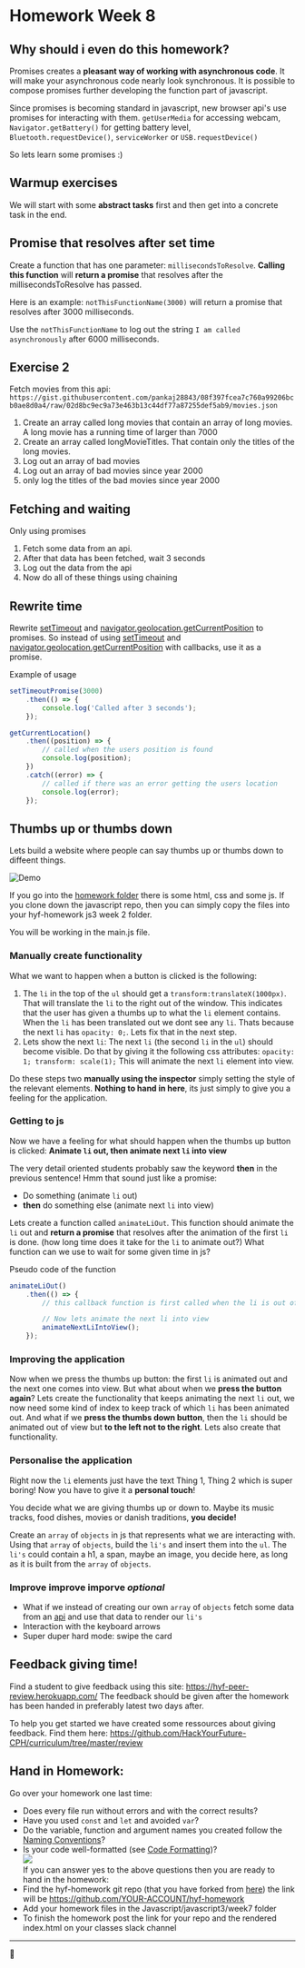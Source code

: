 # Homework Week 8

## Why should i even do this homework?
Promises creates a **pleasant way of working with asynchronous code**. It will make your asynchronous code nearly look synchronous. It is possible to compose promises further developing the function part of javascript. 

Since promises is becoming standard in javascript, new browser api's use promises for interacting with them. `getUserMedia` for accessing webcam, `Navigator.getBattery()` for getting battery level, `Bluetooth.requestDevice()`, `serviceWorker` or `USB.requestDevice()`

So lets learn some promises :)

## Warmup exercises
We will start with some **abstract tasks** first and then get into a concrete task in the end. 

## Promise that resolves after set time
Create a function that has one parameter: `millisecondsToResolve`. **Calling this function** will **return a promise** that resolves after the millisecondsToResolve has passed. 

Here is an example: `notThisFunctionName(3000)` will return a promise that resolves after 3000 milliseconds.

Use the `notThisFunctionName` to log out the string `I am called asynchronously` after 6000 milliseconds.

## Exercise 2
Fetch movies from this api: `https://gist.githubusercontent.com/pankaj28843/08f397fcea7c760a99206bcb0ae8d0a4/raw/02d8bc9ec9a73e463b13c44df77a87255def5ab9/movies.json`

1. Create an array called long movies that contain an array of long movies. A long movie has a running time of larger than 7000
1. Create an array called longMovieTitles. That contain only the titles of the long movies. 
1. Log out an array of bad movies
1. Log out an array of bad movies since year 2000
1. only log the titles of the bad movies since year 2000

## Fetching and waiting
Only using promises
1. Fetch some data from an api.
1. After that data has been fetched, wait 3 seconds
1. Log out the data from the api
1. Now do all of these things using chaining

## Rewrite time
Rewrite [setTimeout](https://developer.mozilla.org/ro/docs/Web/API/window.setTimeout) and [navigator.geolocation.getCurrentPosition](https://developer.mozilla.org/en-US/docs/Web/API/Geolocation_API#JavaScript_Content) to promises. So instead of using [setTimeout](https://developer.mozilla.org/ro/docs/Web/API/window.setTimeout) and [navigator.geolocation.getCurrentPosition](https://developer.mozilla.org/en-US/docs/Web/API/Geolocation_API#JavaScript_Content) with callbacks, use it as a promise.

Example of usage

```js
setTimeoutPromise(3000)
    .then(() => {
        console.log('Called after 3 seconds');
    });

getCurrentLocation()
    .then((position) => {
        // called when the users position is found
        console.log(position);
    })
    .catch((error) => {
        // called if there was an error getting the users location
        console.log(error);
    });
```

## Thumbs up or thumbs down
Lets build a website where people can say thumbs up or thumbs down to diffeent things.

![Demo](homework/demo.gif)

If you go into the [homework folder](homework) there is some html, css and some js. If you clone down the javascript repo, then you can simply copy the files into your hyf-homework js3 week 2 folder.

You will be working in the main.js file.

### Manually create functionality
What we want to happen when a button is clicked is the following:
1. The `li` in the top of the `ul` should get a `transform:translateX(1000px)`. That will translate the `li` to the right out of the window. This indicates that the user has given a thumbs up to what the `li` element contains. When the `li` has been translated out we dont see any `li`. Thats because the next `li` has `opacity: 0;`. Lets fix that in the next step.
1. Lets show the next `li`: The next `li` (the second `li` in the `ul`) should become visible. Do that by giving it the following css attributes: `opacity: 1; transform: scale(1);` This will animate the next `li` element into view.

Do these steps two **manually using the inspector** simply setting the style of the relevant elements. **Nothing to hand in here**, its just simply to give you a feeling for the application.

### Getting to js
Now we have a feeling for what should happen when the thumbs up button is clicked: **Animate `li` out, then animate next `li` into view**

The very detail oriented students probably saw the keyword **then** in the previous sentence! Hmm that sound just like a promise: 
- Do something (animate `li` out) 
- **then** do something else (animate next `li` into view) 

Lets create a function called `animateLiOut`. This function should animate the `li` out and **return a promise** that resolves after the animation of the first `li` is done. (how long time does it take for the `li` to animate out?) What function can we use to wait for some given time in js?

Pseudo code of the function
```js
animateLiOut()
    .then(() => {
        // this callback function is first called when the li is out of view!

        // Now lets animate the next li into view
        animateNextLiIntoView();
    });
```

### Improving the application
Now when we press the thumbs up button: the first `li` is animated out and the next one comes into view. But what about when we **press the button again**? Lets create the functionality that keeps animating the next `li` out, we now need some kind of index to keep track of which `li` has been animated out. And what if we **press the thumbs down button**, then the `li` should be animated out of view but **to the left not to the right**. Lets also create that functionality.

### Personalise the application
Right now the `li` elements just have the text Thing 1, Thing 2 which is super boring! Now you have to give it a **personal touch**!

You decide what we are giving thumbs up or down to. Maybe its music tracks, food dishes, movies or danish traditions, **you decide!** 

Create an `array` of `objects` in js that represents what we are interacting with. Using that `array` of `objects`, build the `li's` and insert them into the `ul`. The `li's` could contain a h1, a span, maybe an image, you decide here, as long as it is built from the `array` of `objects`.

### Improve improve imporve *optional*
- What if we instead of creating our own `array` of `objects` fetch some data from an [api](https://github.com/toddmotto/public-apis) and use that data to render our `li's`
- Interaction with the keyboard arrows
- Super duper hard mode: swipe the card


## Feedback giving time!
Find a student to give feedback using this site: https://hyf-peer-review.herokuapp.com/
The feedback should be given after the homework has been handed in preferably latest two days after.
 
To help you get started we have created some ressources about giving feedback. Find them here: https://github.com/HackYourFuture-CPH/curriculum/tree/master/review

## Hand in Homework:
Go over your homework one last time:

- Does every file run without errors and with the correct results?
- Have you used `const` and `let` and avoided `var`?
- Do the variable, function and argument names you created follow the [Naming Conventions](https://github.com/HackYourFuture/fundamentals/blob/master/fundamentals/naming_conventions.md)?
- Is your code well-formatted (see [Code Formatting](https://github.com/HackYourFuture/fundamentals/blob/master/fundamentals/naming_conventions.md))?  
![](https://media.giphy.com/media/l4EpblDY4msVtKAOk/giphy.gif)  
If you can answer yes to the above questions then you are ready to hand in the homework:<br/>
- Find the hyf-homework git repo (that you have forked from [here](https://github.com/HackYourFuture-CPH/hyf-homework)) the link will be https://github.com/YOUR-ACCOUNT/hyf-homework
- Add your homework files in the Javascript/javascript3/week7 folder
- To finish the homework post the link for your repo and the rendered index.html on your classes slack channel
---

🎉